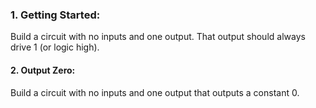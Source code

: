 ### 1. Getting Started: 
Build a circuit with no inputs and one output. That output should always drive 1 (or logic high).

#### 2. Output Zero:
Build a circuit with no inputs and one output that outputs a constant 0.
